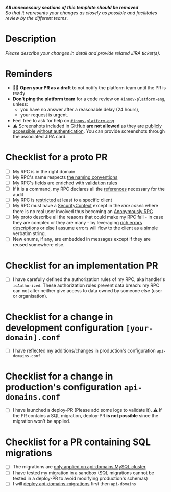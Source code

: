 _**All unnecessary sections of this template should be removed**<br>
So that it represents your changes as closely as possible and facilitates review by the different teams._

# Description

_Please describe your changes in detail and provide related JIRA ticket(s)._

# Reminders

- 👷‍♂️ **Open your PR as a draft** to not notify the platform team until the PR is ready
- **Don't ping the platform team** for a code review on [`#innov-platform-eng`](https://teads.slack.com/archives/CD3GJ2MU5), unless:
  - you have no answer after a reasonable delay (24 hours),
  - your request is urgent.
- Feel free to ask for help on [`#innov-platform-eng`](https://teads.slack.com/archives/CD3GJ2MU5)
- ⚠️ Screenshots included in GitHub **are not allowed** as they are [publicly accessible without authentication](https://docs.github.com/en/get-started/writing-on-github/working-with-advanced-formatting/attaching-files). You can provide screenshots through the associated JIRA card.

# Checklist for a proto PR

- [ ] My RPC is in the right domain
- [ ] My RPC's name respects [the naming conventions](https://github.com/ebuzzing/service-api-domains/blob/master/documentation/HowTo/HowToNameMyRpc.md)
- [ ] My RPC's fields are enriched with [validation rules](https://github.com/ebuzzing/service-api-domains/blob/master/documentation/Explanation/ValidationRules.md)
- [ ] If it is a command, my RPC declares all the [references](https://github.com/ebuzzing/service-api-domains#reference) necessary for the audit
- [ ] My RPC is [restricted](https://github.com/ebuzzing/service-api-domains/blob/master/documentation/HowTo/HowToRestrictAnRpcToSpecificClients.md) at least to a specific client
- [ ] My RPC must have a [SecurityContext](https://github.com/ebuzzing/service-api-domains/blob/master/documentation/Explanation/IdentificationAndAuthentication.md#identification1) except in the _rare cases_ where there is no real user involved thus becoming an [Anonymously RPC](https://github.com/ebuzzing/service-api-domains/blob/master/documentation/Explanation/IdentificationAndAuthentication.md#:~:text=the%20rpc%20should%20be%20suffixed%20with%20anonymously)
- [ ] My proto describe all the reasons that could make my RPC fail - in case they are complex or they are many - by leveraging [rich errors descriptions](https://github.com/ebuzzing/service-api-domains/blob/master/documentation/HowTo/HowToUseRichErrorMessages.md) or else I assume errors will flow to the client as a simple verbatim string. 
- [ ] New enums, if any, are embedded in messages except if they are reused somewhere else. 

# Checklist for an implementation PR
- [ ] I have carefully defined the authorization rules of my RPC, aka handler's `isAuthorized`. These authorization rules prevent data breach: my RPC can not alter neither give access to data owned by someone else (user or organisation).

# Checklist for a change in development configuration `[your-domain].conf`
- [ ] I have reflected my additions/changes in production's configuration `api-domains.conf`

# Checklist for a change in production's configuration `api-domains.conf`
- [ ] I have launched a deploy-PR (Please add some logs to validate it).
  ⚠️ If the PR contains a SQL migration, deploy-PR **is not possible** since the migration won't be applied.

# Checklist for a PR containing SQL migrations
- [ ] The migrations are [only applied on api-domains MySQL cluster](https://github.com/ebuzzing/service-api-domains/blob/master/documentation/ADR/OnlyApplyMigrationsToApiDomainsCluster.md)
- [ ] I have tested my migration in a sandbox (SQL migrations cannot be tested in a deploy-PR to avoid modifying production's schemas)
- [ ] I will [deploy api-domains-migrations](https://github.com/ebuzzing/service-api-domains/blob/master/documentation/HowTo/HowToDeployApiDomainsMigrations.md) first then `api-domains`
